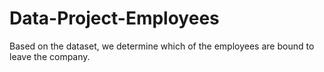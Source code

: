 # Data-Project-Employees
Based on the dataset, we determine which of the employees are bound to leave the company.
